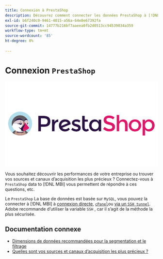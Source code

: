```yaml
---
title: Connexion à PrestaShop
description: Découvrez comment connecter les données PrestaShop à [!DNL MBI].
exl-id: b6f240c0-9461-4015-a56a-64e8e67392fa
source-git-commit: 14777b216bf7aaeea0fb2d0513cc94539034a359
workflow-type: tm+mt
source-wordcount: '85'
ht-degree: 0%

---
```


# Connexion `PrestaShop`

![](../../../assets/Prestashop-logo.png)

Vous souhaitez découvrir les performances de votre entreprise ou trouver vos sources et canaux d’acquisition les plus précieux ? Connectez-vous à `PrestaShop` data to [!DNL MBI] vous permettent de répondre à ces questions, etc.

Le `PrestaShop` La base de données est basée sur `MySQL`, vous pouvez la connecter à [!DNL MBI] à [connexion directe](../integrations/mysql-via-a-direct-connection.md), [`cPanel`](../integrations/mysql-via-cpanel.md)ou [via un `SSH tunnel`](../integrations/mysql-via-ssh-tunnel.md). Adobe recommande d’utiliser la variable `SSH` , car il s’agit de la méthode la plus sécurisée.

## Documentation connexe

* [Dimensions de données recommandées pour la segmentation et le filtrage](../../../best-practices/segment-filter.md)
* [Quelles sont vos sources et canaux d’acquisition les plus précieux ?](../../analysis/most-value-source-channel.md)
